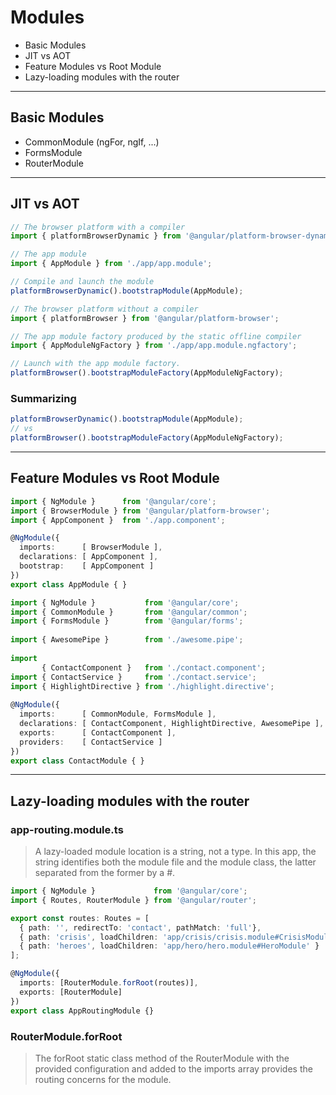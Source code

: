 # Modules

+ Basic Modules
+ JIT vs AOT
+ Feature Modules vs Root Module
+ Lazy-loading modules with  the router

---

## Basic Modules

+ CommonModule (ngFor, ngIf, ...)
+ FormsModule
+ RouterModule

---

## JIT vs AOT

```typescript
// The browser platform with a compiler
import { platformBrowserDynamic } from '@angular/platform-browser-dynamic';

// The app module
import { AppModule } from './app/app.module';

// Compile and launch the module
platformBrowserDynamic().bootstrapModule(AppModule);
```

```typescript
// The browser platform without a compiler
import { platformBrowser } from '@angular/platform-browser';

// The app module factory produced by the static offline compiler
import { AppModuleNgFactory } from './app/app.module.ngfactory';

// Launch with the app module factory.
platformBrowser().bootstrapModuleFactory(AppModuleNgFactory);
```

### Summarizing

```typescript
platformBrowserDynamic().bootstrapModule(AppModule);
// vs
platformBrowser().bootstrapModuleFactory(AppModuleNgFactory);
```

---

## Feature Modules vs Root Module

```typescript
import { NgModule }      from '@angular/core';
import { BrowserModule } from '@angular/platform-browser';
import { AppComponent }  from './app.component';

@NgModule({
  imports:      [ BrowserModule ],
  declarations: [ AppComponent ],
  bootstrap:    [ AppComponent ]
})
export class AppModule { }
```

```ts
import { NgModule }           from '@angular/core';
import { CommonModule }       from '@angular/common';
import { FormsModule }        from '@angular/forms';
 
import { AwesomePipe }        from './awesome.pipe';
 
import
       { ContactComponent }   from './contact.component';
import { ContactService }     from './contact.service';
import { HighlightDirective } from './highlight.directive';
 
@NgModule({
  imports:      [ CommonModule, FormsModule ],
  declarations: [ ContactComponent, HighlightDirective, AwesomePipe ],
  exports:      [ ContactComponent ],
  providers:    [ ContactService ]
})
export class ContactModule { }
```

---

## Lazy-loading modules with the router

### app-routing.module.ts

> A lazy-loaded module location is a string, not a type. In this app, the string identifies both the module file and the module class, the latter separated from the former by a #.

```ts
import { NgModule }             from '@angular/core';
import { Routes, RouterModule } from '@angular/router';

export const routes: Routes = [
  { path: '', redirectTo: 'contact', pathMatch: 'full'},
  { path: 'crisis', loadChildren: 'app/crisis/crisis.module#CrisisModule' },
  { path: 'heroes', loadChildren: 'app/hero/hero.module#HeroModule' }
];

@NgModule({
  imports: [RouterModule.forRoot(routes)],
  exports: [RouterModule]
})
export class AppRoutingModule {}
```

### RouterModule.forRoot

> The forRoot static class method of the RouterModule with the provided configuration and added to the imports array provides the routing concerns for the module.


